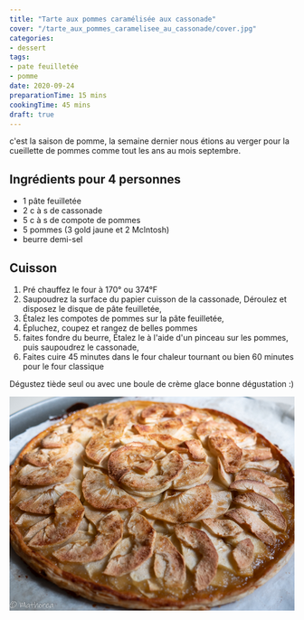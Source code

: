 ```yaml
---
title: "Tarte aux pommes caramélisée aux cassonade"
cover: "/tarte_aux_pommes_caramelisee_au_cassonade/cover.jpg"
categories:
- dessert
tags:
- pate feuilletée
- pomme
date: 2020-09-24
preparationTime: 15 mins
cookingTime: 45 mins
draft: true
---
```

c'est la saison de pomme, la semaine dernier nous étions au verger pour la cueillette de pommes comme tout les ans au mois septembre.

 
<!--more--> 

## Ingrédients pour 4 personnes

- 1 pâte feuilletée
- 2 c à s de cassonade
- 5 c à s de compote de pommes
- 5 pommes (3 gold jaune et 2 Mclntosh)
- beurre demi-sel
 
## Cuisson ##

1. Pré chauffez le four à 170° ou 374°F
2. Saupoudrez la surface du papier cuisson de la cassonade, Déroulez et disposez le disque de pâte feuilletée,
3. Étalez les compotes de pommes sur la pâte feuilletée, 
4. Épluchez, coupez et rangez de belles pommes 
5. faites fondre du beurre, Étalez le à l'aide d'un pinceau sur les pommes, puis saupoudrez le cassonade,
6. Faites cuire 45 minutes dans le four chaleur tournant ou bien 60 minutes pour le four classique
 
Dégustez tiède seul ou avec une boule de crème glace bonne dégustation :)

![resultat](cover.jpg)